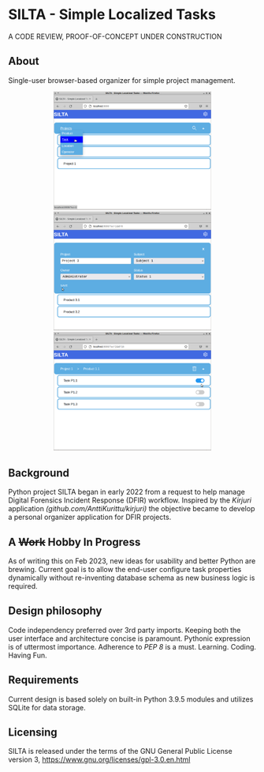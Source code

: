 # SILTA - Simple Localized Tasks
A CODE REVIEW, PROOF-OF-CONCEPT UNDER CONSTRUCTION
## About
Single-user browser-based organizer for simple project management.
<p align="center">
  <img src="docs/silta-1.png" width="320px">
  <img src="docs/silta-2.png" width="320px">
  <img src="docs/silta-3.png" width="320px">
</p>

## Background
Python project SILTA began in early 2022 from a request to help manage Digital Forensics Incident Response (DFIR) workflow. Inspired by the *Kirjuri* application *(github.com/AnttiKurittu/kirjuri)* the objective became to develop a personal organizer application for DFIR projects.

## A ~~Work~~ Hobby In Progress
As of writing this on Feb 2023, new ideas for usability and better Python are brewing. Current goal is to allow the end-user configure task properties dynamically without re-inventing database schema as new business logic is required.

## Design philosophy
Code independency preferred over 3rd party imports. Keeping both the user interface and architecture concise is paramount. Pythonic expression is of uttermost importance. Adherence to *PEP 8* is a must. Learning. Coding. Having Fun.

## Requirements
Current design is based solely on built-in Python 3.9.5 modules and utilizes SQLite for data storage.

## Licensing
SILTA is released under the terms of the GNU General Public License version 3, https://www.gnu.org/licenses/gpl-3.0.en.html
